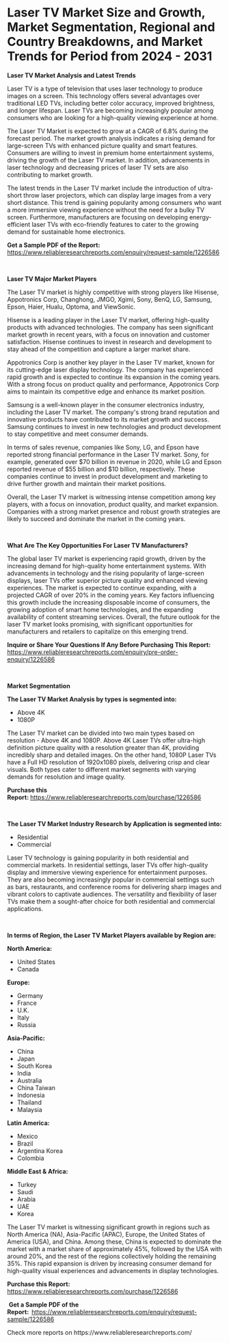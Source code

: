 <p><h1>Laser TV Market Size and Growth, Market Segmentation, Regional and Country Breakdowns, and Market Trends for Period from 2024 -  2031</h1></p><p><strong>Laser TV Market Analysis and Latest Trends</strong></p>
<p><p>Laser TV is a type of television that uses laser technology to produce images on a screen. This technology offers several advantages over traditional LED TVs, including better color accuracy, improved brightness, and longer lifespan. Laser TVs are becoming increasingly popular among consumers who are looking for a high-quality viewing experience at home.</p><p>The Laser TV Market is expected to grow at a CAGR of 6.8% during the forecast period. The market growth analysis indicates a rising demand for large-screen TVs with enhanced picture quality and smart features. Consumers are willing to invest in premium home entertainment systems, driving the growth of the Laser TV market. In addition, advancements in laser technology and decreasing prices of laser TV sets are also contributing to market growth.</p><p>The latest trends in the Laser TV market include the introduction of ultra-short throw laser projectors, which can display large images from a very short distance. This trend is gaining popularity among consumers who want a more immersive viewing experience without the need for a bulky TV screen. Furthermore, manufacturers are focusing on developing energy-efficient laser TVs with eco-friendly features to cater to the growing demand for sustainable home electronics.</p></p>
<p><strong>Get a Sample PDF of the Report:&nbsp;</strong> <a href="https://www.reliableresearchreports.com/enquiry/request-sample/1226586">https://www.reliableresearchreports.com/enquiry/request-sample/1226586</a></p>
<p>&nbsp;</p>
<p><strong>Laser TV Major Market Players</strong></p>
<p><p>The Laser TV market is highly competitive with strong players like Hisense, Appotronics Corp, Changhong, JMGO, Xgimi, Sony, BenQ, LG, Samsung, Epson, Haier, Hualu, Optoma, and ViewSonic. </p><p>Hisense is a leading player in the Laser TV market, offering high-quality products with advanced technologies. The company has seen significant market growth in recent years, with a focus on innovation and customer satisfaction. Hisense continues to invest in research and development to stay ahead of the competition and capture a larger market share.</p><p>Appotronics Corp is another key player in the Laser TV market, known for its cutting-edge laser display technology. The company has experienced rapid growth and is expected to continue its expansion in the coming years. With a strong focus on product quality and performance, Appotronics Corp aims to maintain its competitive edge and enhance its market position.</p><p>Samsung is a well-known player in the consumer electronics industry, including the Laser TV market. The company's strong brand reputation and innovative products have contributed to its market growth and success. Samsung continues to invest in new technologies and product development to stay competitive and meet consumer demands.</p><p>In terms of sales revenue, companies like Sony, LG, and Epson have reported strong financial performance in the Laser TV market. Sony, for example, generated over $70 billion in revenue in 2020, while LG and Epson reported revenue of $55 billion and $10 billion, respectively. These companies continue to invest in product development and marketing to drive further growth and maintain their market positions. </p><p>Overall, the Laser TV market is witnessing intense competition among key players, with a focus on innovation, product quality, and market expansion. Companies with a strong market presence and robust growth strategies are likely to succeed and dominate the market in the coming years.</p></p>
<p>&nbsp;</p>
<p><strong>What Are The Key Opportunities For Laser TV Manufacturers?</strong></p>
<p><p>The global laser TV market is experiencing rapid growth, driven by the increasing demand for high-quality home entertainment systems. With advancements in technology and the rising popularity of large-screen displays, laser TVs offer superior picture quality and enhanced viewing experiences. The market is expected to continue expanding, with a projected CAGR of over 20% in the coming years. Key factors influencing this growth include the increasing disposable income of consumers, the growing adoption of smart home technologies, and the expanding availability of content streaming services. Overall, the future outlook for the laser TV market looks promising, with significant opportunities for manufacturers and retailers to capitalize on this emerging trend.</p></p>
<p><strong>Inquire or Share Your Questions If Any Before Purchasing This Report:</strong> <a href="https://www.reliableresearchreports.com/enquiry/pre-order-enquiry/1226586">https://www.reliableresearchreports.com/enquiry/pre-order-enquiry/1226586</a></p>
<p>&nbsp;</p>
<p><strong>Market Segmentation</strong></p>
<p><strong>The Laser TV Market Analysis by types is segmented into:</strong></p>
<p><ul><li>Above 4K</li><li>1080P</li></ul></p>
<p><p>The Laser TV market can be divided into two main types based on resolution - Above 4K and 1080P. Above 4K Laser TVs offer ultra-high definition picture quality with a resolution greater than 4K, providing incredibly sharp and detailed images. On the other hand, 1080P Laser TVs have a Full HD resolution of 1920x1080 pixels, delivering crisp and clear visuals. Both types cater to different market segments with varying demands for resolution and image quality.</p></p>
<p><strong>Purchase this Report:&nbsp;</strong><a href="https://www.reliableresearchreports.com/purchase/1226586">https://www.reliableresearchreports.com/purchase/1226586</a></p>
<p>&nbsp;</p>
<p><strong>The Laser TV Market Industry Research by Application is segmented into:</strong></p>
<p><ul><li>Residential</li><li>Commercial</li></ul></p>
<p><p>Laser TV technology is gaining popularity in both residential and commercial markets. In residential settings, laser TVs offer high-quality display and immersive viewing experience for entertainment purposes. They are also becoming increasingly popular in commercial settings such as bars, restaurants, and conference rooms for delivering sharp images and vibrant colors to captivate audiences. The versatility and flexibility of laser TVs make them a sought-after choice for both residential and commercial applications.</p></p>
<p>&nbsp;</p>
<p><strong>In terms of Region, the Laser TV Market Players available by Region are:</strong></p>
<p>
    <p> <strong> North America: </strong>
        <ul>
            <li>United States</li>
            <li>Canada</li>
        </ul>
        </p> 
    <p> <strong> Europe: </strong>
        <ul>
            <li>Germany</li>
            <li>France</li>
            <li>U.K.</li>
            <li>Italy</li>
            <li>Russia</li>
        </ul>
        </p> 
    <p> <strong> Asia-Pacific: </strong>
        <ul>
            <li>China</li>
            <li>Japan</li>
            <li>South Korea</li>
            <li>India</li>
            <li>Australia</li>
            <li>China Taiwan</li>
            <li>Indonesia</li>
            <li>Thailand</li>
            <li>Malaysia</li>
        </ul>
        </p> 
    <p> <strong> Latin America: </strong>
        <ul>
            <li>Mexico</li>
            <li>Brazil</li>
            <li>Argentina Korea</li>
            <li>Colombia</li>
        </ul>
        </p> 
    <p> <strong> Middle East & Africa: </strong>
        <ul>
            <li>Turkey</li>
            <li>Saudi</li>
            <li>Arabia</li>
            <li>UAE</li>
            <li>Korea</li>
        </ul>
    </p>
    </p>
<p><p>The Laser TV market is witnessing significant growth in regions such as North America (NA), Asia-Pacific (APAC), Europe, the United States of America (USA), and China. Among these, China is expected to dominate the market with a market share of approximately 45%, followed by the USA with around 20%, and the rest of the regions collectively holding the remaining 35%. This rapid expansion is driven by increasing consumer demand for high-quality visual experiences and advancements in display technologies.</p></p>
<p><strong>Purchase this Report: </strong><a href="https://www.reliableresearchreports.com/purchase/1226586">https://www.reliableresearchreports.com/purchase/1226586</a></p>
<p>&nbsp;<strong>Get a Sample PDF of the Report:&nbsp;&nbsp;</strong><a href="https://www.reliableresearchreports.com/enquiry/request-sample/1226586">https://www.reliableresearchreports.com/enquiry/request-sample/1226586</a></p>
<p><strong></strong></p>
<p>Check more reports on https://www.reliableresearchreports.com/</p>